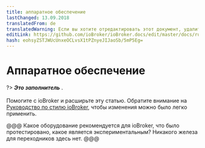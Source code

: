 ```yaml
---
title: аппаратное обеспечение
lastChanged: 13.09.2018
translatedFrom: de
translatedWarning: Если вы хотите отредактировать этот документ, удалите поле «translationFrom», в противном случае этот документ будет снова автоматически переведен
editLink: https://github.com/ioBroker/ioBroker.docs/edit/master/docs/ru/install/hardware.md
hash: eohsyZSTJWUcUnxeOCLvsX1tPZnyeJIJaoSb/5mP5Eg=
---
```

# Аппаратное обеспечение
?> ***Это заполнитель*** .<br><br> Помогите с ioBroker и расширьте эту статью. Обратите внимание на [Руководство по стилю ioBroker](https://www.iobroker.net/#de/documentation/community/styleguidedoc.md), чтобы изменения можно было легко применить.

@@@ Какое оборудование рекомендуется для ioBroker, что было протестировано, какое является экспериментальным? Никакого железа для переходников здесь нет. @@@